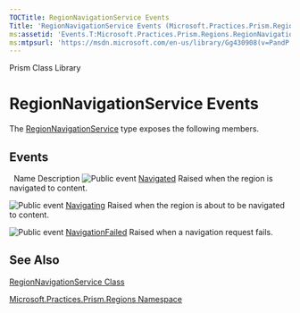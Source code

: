 ```yaml
---
TOCTitle: RegionNavigationService Events
Title: 'RegionNavigationService Events (Microsoft.Practices.Prism.Regions)'
ms:assetid: 'Events.T:Microsoft.Practices.Prism.Regions.RegionNavigationService'
ms:mtpsurl: 'https://msdn.microsoft.com/en-us/library/Gg430908(v=PandP.50)'
---
```


Prism Class Library

RegionNavigationService Events
==============================

The [RegionNavigationService](https://msdn.microsoft.com/en-us/library/microsoft.practices.prism.regions.regionnavigationservice(v=pandp.50)) type exposes the following members.

Events
------

<span id="eventTableToggle"></span>
 
Name
Description
![](https://msdn.microsoft.com/en-us/Gg430908.pubevent(en-us,PandP.50).gif "Public event")
[Navigated](https://msdn.microsoft.com/en-us/library/microsoft.practices.prism.regions.regionnavigationservice.navigated(v=pandp.50))
Raised when the region is navigated to content.

![](https://msdn.microsoft.com/en-us/Gg430908.pubevent(en-us,PandP.50).gif "Public event")
[Navigating](https://msdn.microsoft.com/en-us/library/microsoft.practices.prism.regions.regionnavigationservice.navigating(v=pandp.50))
Raised when the region is about to be navigated to content.

![](https://msdn.microsoft.com/en-us/Gg430908.pubevent(en-us,PandP.50).gif "Public event")
[NavigationFailed](https://msdn.microsoft.com/en-us/library/microsoft.practices.prism.regions.regionnavigationservice.navigationfailed(v=pandp.50))
Raised when a navigation request fails.

See Also
--------


[RegionNavigationService Class](https://msdn.microsoft.com/en-us/library/microsoft.practices.prism.regions.regionnavigationservice(v=pandp.50))

[Microsoft.Practices.Prism.Regions Namespace](https://msdn.microsoft.com/en-us/library/microsoft.practices.prism.regions(v=pandp.50))
